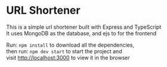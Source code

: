 # URL Shortener
This is a simple url shortener built with Express and TypeScript \
It uses MongoDB as the database, and ejs to for the frontend

Run: `npm install` to download all the dependencies,\
then run: `npm dev start` to start the project and\
visit [http://localhost:3000](http://localhost:3000) to view it in the browser
